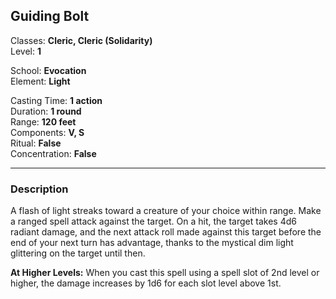 ## Guiding Bolt

Classes: **Cleric, Cleric (Solidarity)**  
Level: **1**  

School: **Evocation**  
Element: **Light**  

Casting Time: **1 action**  
Duration: **1 round**  
Range: **120 feet**  
Components: **V, S**  
Ritual: **False**  
Concentration: **False**  

------

### Description

A flash of light streaks toward a creature of your choice within range. Make a ranged spell attack against the target. On a hit, the target takes 4d6 radiant damage, and the next attack roll made against this target before the end of your next turn has advantage, thanks to the mystical dim light glittering on the target until then.

**At Higher Levels:** When you cast this spell using a spell slot of 2nd level or higher, the damage increases by 1d6 for each slot level above 1st.